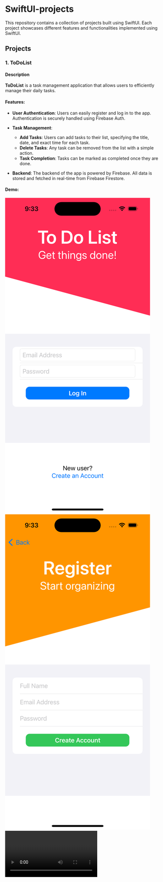 # SwiftUI-projects

This repository contains a collection of projects built using SwiftUI. Each project showcases different features and functionalities implemented using SwiftUI.

## Projects

### 1. ToDoList

#### Description

**ToDoList** is a task management application that allows users to efficiently manage their daily tasks. 

#### Features:

- **User Authentication**: Users can easily register and log in to the app. Authentication is securely handled using Firebase Auth.
  
- **Task Management**: 
  - **Add Tasks**: Users can add tasks to their list, specifying the title, date, and exact time for each task.
  - **Delete Tasks**: Any task can be removed from the list with a simple action.
  - **Task Completion**: Tasks can be marked as completed once they are done.
  
- **Backend**: The backend of the app is powered by Firebase. All data is stored and fetched in real-time from Firebase Firestore.

#### Demo:

![Screenshot 1](Project_img/ToDoList_login.png)
![Screenshot 2](Project_img/ToDoList_register.png)
![Video Demo](Project_img/ToDoList_video.mp4)

